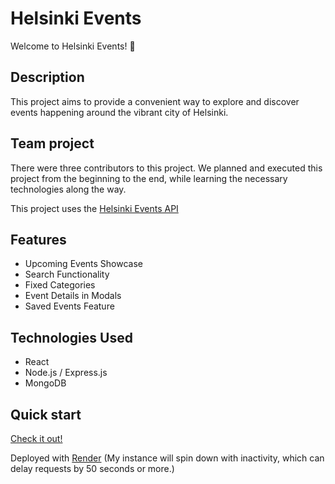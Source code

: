 # Helsinki Events

Welcome to Helsinki Events! 🎉

## Description

This project aims to provide a convenient way to explore and discover events happening around the vibrant city of Helsinki.

## Team project

There were three contributors to this project. We planned and executed this project from the beginning to the end, while learning the necessary technologies along the way.

This project uses the [Helsinki Events API](https://dev.hel.fi/apis/linkedevents)

## Features

- Upcoming Events Showcase
- Search Functionality
- Fixed Categories
- Event Details in Modals
- Saved Events Feature

## Technologies Used

- React
- Node.js / Express.js
- MongoDB

## Quick start

[Check it out!](https://helsinki-events.onrender.com)

Deployed with [Render](https://render.com/) (My instance will spin down with inactivity, which can delay requests by 50 seconds or more.)
